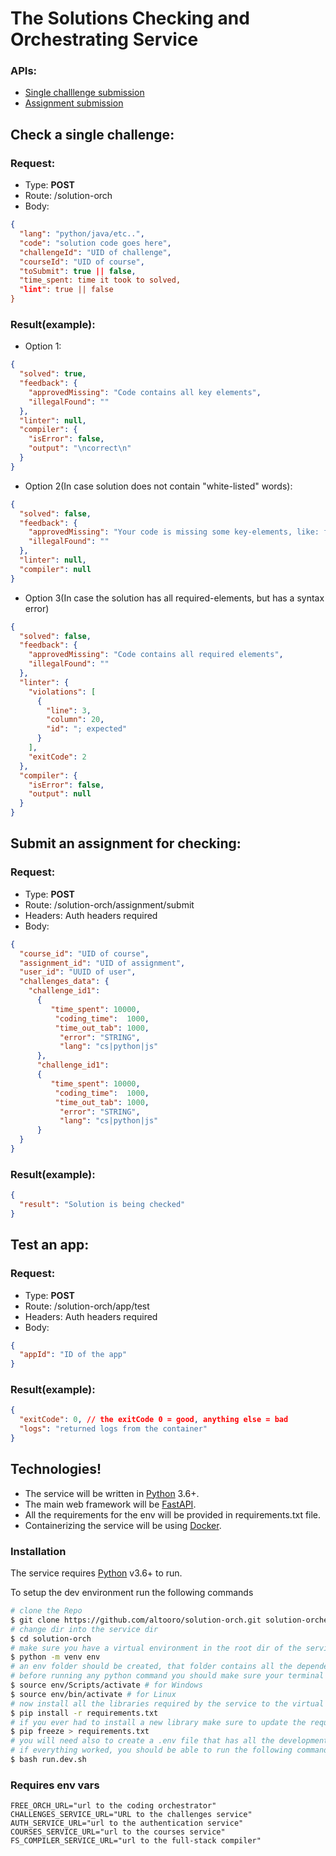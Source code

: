 # The Solutions Checking and Orchestrating Service

### APIs:

- [Single challlenge submission](#challenge)
- [Assignment submission](#assignment)

## <a name="challenge"></a>Check a single challenge:

### Request:

- Type: <b>POST</b>
- Route: /solution-orch
- Body:

```json
{
  "lang": "python/java/etc..",
  "code": "solution code goes here",
  "challengeId": "UID of challenge",
  "courseId": "UID of course",
  "toSubmit": true || false,
  "time_spent: time it took to solved,
  "lint": true || false
}
```

### Result(example):

- Option 1:

```json
{
  "solved": true,
  "feedback": {
    "approvedMissing": "Code contains all key elements",
    "illegalFound": ""
  },
  "linter": null,
  "compiler": {
    "isError": false,
    "output": "\ncorrect\n"
  }
}
```

- Option 2(In case solution does not contain "white-listed" words):

```json
{
  "solved": false,
  "feedback": {
    "approvedMissing": "Your code is missing some key-elements, like: for, if",
    "illegalFound": ""
  },
  "linter": null,
  "compiler": null
}
```

- Option 3(In case the solution has all required-elements, but has a syntax error)

```json
{
  "solved": false,
  "feedback": {
    "approvedMissing": "Code contains all required elements",
    "illegalFound": ""
  },
  "linter": {
    "violations": [
      {
        "line": 3,
        "column": 20,
        "id": "; expected"
      }
    ],
    "exitCode": 2
  },
  "compiler": {
    "isError": false,
    "output": null
  }
}
```

## <a name="assignment"></a>Submit an assignment for checking:

### Request:

- Type: <b>POST</b>
- Route: /solution-orch/assignment/submit
- Headers: Auth headers required
- Body:

```json
{
  "course_id": "UID of course",
  "assignment_id": "UID of assignment",
  "user_id": "UUID of user",
  "challenges_data": {
    "challenge_id1":
      {
         "time_spent": 10000,
          "coding_time":  1000,
          "time_out_tab": 1000, 
           "error": "STRING", 
           "lang": "cs|python|js"
      },
      "challenge_id1":
      {
         "time_spent": 10000,
          "coding_time":  1000,
          "time_out_tab": 1000, 
           "error": "STRING", 
           "lang": "cs|python|js"
      }
  }
}
```

### Result(example):

```json
{
  "result": "Solution is being checked"
}
```

## <a name="test"></a>Test an app:

### Request:

- Type: <b>POST</b>
- Route: /solution-orch/app/test
- Headers: Auth headers required
- Body:

```json
{
  "appId": "ID of the app"
}
```

### Result(example):

```json
{
  "exitCode": 0, // the exitCode 0 = good, anything else = bad
  "logs": "returned logs from the container"
}
```

## Technologies!

- The service will be written in [Python](https://python.org/) 3.6+.
- The main web framework will be [FastAPI](https://fastapi.tiangolo.com/).
- All the requirements for the env will be provided in requirements.txt file.
- Containerizing the service will be using [Docker](https://www.docker.com/).

### Installation

The service requires [Python](https://python.org/) v3.6+ to run.

To setup the dev environment run the following commands

```sh
# clone the Repo
$ git clone https://github.com/altooro/solution-orch.git solution-orchestrator
# change dir into the service dir
$ cd solution-orch
# make sure you have a virtual environment in the root dir of the service by running
$ python -m venv env
# an env folder should be created, that folder contains all the dependencies the service will need
# before running any python command you should make sure your terminal is using the virtual environment
$ source env/Scripts/activate # for Windows
$ source env/bin/activate # for Linux
# now install all the libraries required by the service to the virtual environment by running
$ pip install -r requirements.txt
# if you ever had to install a new library make sure to update the requirements.txt
$ pip freeze > requirements.txt
# you will need also to create a .env file that has all the development environment variables for the service
# if everything worked, you should be able to run the following command to start the server
$ bash run.dev.sh
```

### Requires env vars

```env
FREE_ORCH_URL="url to the coding orchestrator"
CHALLENGES_SERVICE_URL="URL to the challenges service"
AUTH_SERVICE_URL="url to the authentication service"
COURSES_SERVICE_URL="url to the courses service"
FS_COMPILER_SERVICE_URL="url to the full-stack compiler"
```
